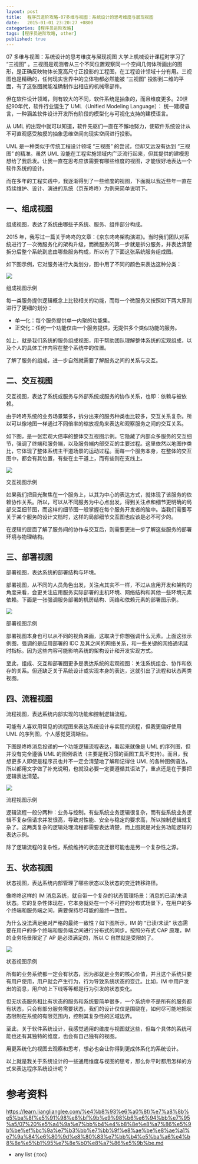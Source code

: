 ```yaml
---
layout: post
title:  程序员进阶攻略-07多维与视图：系统设计的思考维度与展现视图
date:   2015-01-01 23:20:27 +0800
categories: [程序员进阶攻略]
tags: [程序员进阶攻略, other]
published: true
---
```




07 多维与视图：系统设计的思考维度与展现视图
大学上机械设计课程时学习了 “三视图” 。三视图是观测者从三个不同位置观察同一个空间几何体所画出的图形，是正确反映物体长宽高尺寸正投影的工程图，在工程设计领域十分有用。三视图也是精确的，任何现实世界中的立体物都必然能被 “三视图” 投影到二维的平面，有了这张图就能准确制作出相应的机械零部件。

但在软件设计领域，则有较大的不同，软件系统是抽象的，而且维度更多。20世纪90年代，软件行业诞生了 UML（Unified Modeling Language）： 统一建模语言，一种涵盖软件设计开发所有阶段的模型化与可视化支持的建模语言。

从 UML 的出现中就可以知道，软件先驱们一直在不懈地努力，使软件系统设计从不可直观感受触摸的抽象思维空间向现实空间进行投影。

UML 是一种类似于传统工程设计领域 “三视图” 的尝试，但却又远没有达到 “三视图” 的精准。虽然 UML 没能在工程实施领域内广泛流行起来，但其提供的建模思想给了我启发。让我一直在思考应该需要有哪些维度的视图，才能很好地表达一个软件系统的设计。

而在多年的工程实践中，我逐渐得到了一些维度的视图，下面就以我近些年一直在持续维护、设计、演进的系统（京东咚咚）为例来简单说明下。

## 一、组成视图

组成视图，表达了系统由哪些子系统、服务、组件部分构成。

2015 年，我写过一篇关于咚咚的文章：《京东咚咚架构演进》。当时我们团队对系统进行了一次微服务化的架构升级，而微服务的第一步就是拆分服务，并表达清楚拆分后整个系统到底由哪些服务构成，所以有了下面这张系统服务组成图。

如下图示例，它对服务进行大类划分，图中用了不同的颜色来表达这种分类：

![](https://learn.lianglianglee.com/%e4%b8%93%e6%a0%8f/%e7%a8%8b%e5%ba%8f%e5%91%98%e8%bf%9b%e9%98%b6%e6%94%bb%e7%95%a5/assets/a075c277981b3e56c347dc05591f18d9.png)

组成视图示例

每一类服务提供逻辑概念上比较相关的功能，而每一个微服务又按照如下两大原则进行了更细的划分：

* 单一化：每个服务提供单一内聚的功能集。
* 正交化：任何一个功能仅由一个服务提供，无提供多个类似功能的服务。

如上，就是我们系统的服务组成视图，用于帮助团队理解整体系统的宏观组成，以及个人的具体工作内容在整个系统中的位置。

了解了服务的组成，进一步自然就需要了解服务之间的关系与交互。

## 二、交互视图

交互视图，表达了系统或服务与外部系统或服务的协作关系，也即：依赖与被依赖。

由于咚咚系统的业务场景繁多，拆分出来的服务种类也比较多，交互关系复杂。所以可以像地图一样通过不同倍率的缩放视角来表达和观察服务之间的交互关系。

如下图，是一张宏观大倍率的整体交互视图示例。它隐藏了内部众多服务的交互细节，强调了终端和服务端，以及服务端内部交互的主要过程。这里依然以地图作类比，它体现了整体系统主干道场景的运动过程。而每一个服务本身，在整体的交互图中，都会有其位置，有些在主干道上，而有些则在支线上。

![](https://learn.lianglianglee.com/%e4%b8%93%e6%a0%8f/%e7%a8%8b%e5%ba%8f%e5%91%98%e8%bf%9b%e9%98%b6%e6%94%bb%e7%95%a5/assets/4bf63fcd735af78c2258c1ddd8cde0f4.png)

交互视图示例

如果我们把目光聚焦在一个服务上，以其为中心的表达方式，就体现了该服务的依赖协作关系。所以，可以从不同服务为中心点出发，得到关注点和细节更明确的局部交互细节图，而这样的细节图一般掌握在每个服务开发者的脑中。当我们需要写关于某个服务的设计文档时，这样的局部细节交互图也应该是必不可少的。

在逻辑的层面了解了服务间的协作与交互后，则需要更进一步了解这些服务的部署环境与物理结构。

## 三、部署视图

部署视图，表达系统的部署结构与环境。

部署视图，从不同的人员角色出发，关注点其实不一样，不过从应用开发和架构的角度来看，会更关注应用服务实际部署的主机环境、网络结构和其他一些环境元素依赖。下面是一张强调服务部署的机房结构、网络和依赖元素的部署图示例。

![](https://learn.lianglianglee.com/%e4%b8%93%e6%a0%8f/%e7%a8%8b%e5%ba%8f%e5%91%98%e8%bf%9b%e9%98%b6%e6%94%bb%e7%95%a5/assets/90a43e28e56c0a21af03f741c358bac7.png)

部署视图示例

部署视图本身也可以从不同的视角来画，这取决于你想强调什么元素。上面这张示例图，强调的是应用部署的 IDC 及其之间的网络关系，和一些关键的网络通讯延时指标。因为这些内容可能影响系统的架构设计和开发实现方式。

至此，组成、交互和部署图更多是表达系统的宏观视图：关注系统组合、协作和依存的关系。但还缺乏关于系统设计或实现本身的表达，这就引出了流程和状态两类视图。

## 四、流程视图

流程视图，表达系统内部实现的功能和控制逻辑流程。

可能有人喜欢用常见的流程图来表达系统设计与实现的流程，但我更偏好使用 UML 的序列图，个人感觉更清晰些。

下图是咚咚消息投递的一个功能逻辑流程表达，看起来就像是 UML 的序列图，但并没有完全遵循 UML 的图例语法（主要是我习惯的画图工具不支持）。而且，我想更多人即使是程序员也并不一定会清楚地了解和记得住 UML 的各种图例语法，所以都用文字做了补充说明，也就没必要一定要遵循其语法了，重点还是在于要把逻辑表达清楚。

![](https://learn.lianglianglee.com/%e4%b8%93%e6%a0%8f/%e7%a8%8b%e5%ba%8f%e5%91%98%e8%bf%9b%e9%98%b6%e6%94%bb%e7%95%a5/assets/2b8ea4c772c314e3bb7b246501bea32c.png)

流程视图示例

逻辑流程一般分两种：业务与控制。有些系统业务逻辑很复杂，而有些系统业务逻辑不复杂但请求并发很高，导致对性能、安全与稳定的要求高，所以控制逻辑就复杂了。这两类复杂的逻辑处理流程都需要表达清楚，而上图就是对业务功能逻辑的表达示例。

除了逻辑流程的复杂性，系统维持的状态变迁很可能也是另一个复杂性之源。

## 五、状态视图

状态视图，表达系统内部管理了哪些状态以及状态的变迁转移路径。

像咚咚这样的 IM 消息系统，就自带一个复杂的状态管理场景：消息的已读/未读状态。它的复杂性体现在，它本身就处在一个不可控的分布式场景下，在用户的多个终端和服务端之间，需要保持尽可能的最终一致性。

为什么没法满足绝对严格的最终一致性？如下图所示，IM 的 “已读/未读” 状态需要在用户的多个终端和服务端之间进行分布式的同步。按照分布式 CAP 原理，IM 的业务场景限定了 AP 是必须满足的，所以 C 自然就是受限的了。

![](https://learn.lianglianglee.com/%e4%b8%93%e6%a0%8f/%e7%a8%8b%e5%ba%8f%e5%91%98%e8%bf%9b%e9%98%b6%e6%94%bb%e7%95%a5/assets/6bbb1c9be59fcd472efd77d89cb057c3.png)

状态视图示例

所有的业务系统都一定会有状态，因为那就是业务的核心价值，并且这个系统只要有用户使用，用户就会产生行为，行为导致系统状态的变迁。比如，IM 中用户发出的消息，用户的上下线等等都是行为引发的状态变化。

但无状态服务相比有状态的服务和系统要简单很多，一个系统中不是所有的服务都有状态，只会有部分服务需要状态，我们的设计仅仅是围绕在，如何尽可能地把状态限制在系统的有限范围内，控制其复杂性的区域边界。

至此，关于软件系统设计，我感觉通用的维度与视图就这些，但每个具体的系统可能也还有其独特的维度，也会有自己独有的视图。

用更系统化的视图去观察和思考，想必也会让你得到更成体系化的系统设计。

以上就是我关于系统设计的一些通用维度与视图的思考，那么你平时都用怎样的方式来表达程序系统设计呢？




# 参考资料

https://learn.lianglianglee.com/%e4%b8%93%e6%a0%8f/%e7%a8%8b%e5%ba%8f%e5%91%98%e8%bf%9b%e9%98%b6%e6%94%bb%e7%95%a5/07%20%e5%a4%9a%e7%bb%b4%e4%b8%8e%e8%a7%86%e5%9b%be%ef%bc%9a%e7%b3%bb%e7%bb%9f%e8%ae%be%e8%ae%a1%e7%9a%84%e6%80%9d%e8%80%83%e7%bb%b4%e5%ba%a6%e4%b8%8e%e5%b1%95%e7%8e%b0%e8%a7%86%e5%9b%be.md

* any list
{:toc}
